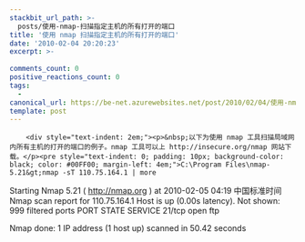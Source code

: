 ```yaml
---
stackbit_url_path: >-
  posts/使用-nmap-扫描指定主机的所有打开的端口
title: '使用 nmap 扫描指定主机的所有打开的端口'
date: '2010-02-04 20:20:23'
excerpt: >-
  
comments_count: 0
positive_reactions_count: 0
tags: 
  - 
canonical_url: https://be-net.azurewebsites.net/post/2010/02/04/使用-nmap-扫描指定主机的所有打开的端口
template: post
---
```


        <div style="text-indent: 2em;"><p>&nbsp;以下为使用 nmap 工具扫描局域网内所有主机的打开的端口的例子。nmap 工具可以上 http://insecure.org/nmap 网站下载。</p><pre style="text-indent: 0; padding: 10px; background-color: black; color: #00FF00; margin-left: 4em;">C:\Program Files\nmap-5.21&gt;nmap -sT 110.75.164.1 | more

Starting Nmap 5.21 ( http://nmap.org ) at 2010-02-05 04:19 中国标准时间
Nmap scan report for 110.75.164.1
Host is up (0.00s latency).
Not shown: 999 filtered ports
PORT   STATE SERVICE
21/tcp open  ftp

Nmap done: 1 IP address (1 host up) scanned in 50.42 seconds
</pre></div>
      